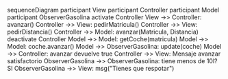 
sequenceDiagram
participant View
participant Controller
participant Model
participant ObserverGasolina
activate Controller
View ->> Controller: avanzar()
Controller ->> View: pedirMatricula()
Controller ->> View: pedirDistancia()
Controller ->> Model: avanzar(Matricula, Distancia)
deactivate Controller
Model ->> Model: getCoche(matricula)
Model ->> Model: coche.avanzar()
Model ->> ObserverGasolina: update(coche)
Model ->> Controller: avanzar devuelve true
Controller ->> View: Mensaje avanzar satisfactorio
ObserverGasolina ->> ObserverGasolina: tiene menos de 10l? SI
ObserverGasolina ->> View: msg("Tienes que respotar")

